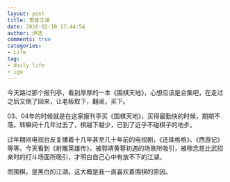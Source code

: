 ```yaml
---
layout: post
title: 寄身江湖
date: 2016-02-10 17:44:54
author: 伊迭
comments: true
categories: 
- Life
tag:
- daily life
- igo
---
```


今天路过那个报刊亭，看到厚厚的一本《围棋天地》，心想应该是合集吧，在走过之后又倒了回来，让老板取下，翻阅，买下。

03、04年的时候就是在这家报刊亭买《围棋天地》，买得最勤快的时候，期期不落。转瞬间十几年过去了，棋越下越少，已到了近乎不碰棋子的地步。

过年期间电视台反复播着十几年甚至几十年前的电视剧，《还珠格格》、《西游记》等等。今天看到《射雕英雄传》，被郭靖黄蓉初遇的场景所吸引，被穆念慈比武招亲时的打斗场面所吸引，才明白自己心中有放不下的江湖。

而围棋，是黑白的江湖。这大概是我一直喜欢着围棋的原因。
